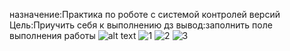 назначение:Практика по роботе с системой контролей версий
Цель:Приучить себя к выполнению дз
вывод:заполнить поле выполнения работы
![alt text](010217/Снимок1.png)
![1](https://github.com/dimafil1903/010217/raw/gh-pages/image/Снимок1.png)
![2](https://github.com/dimafil1903/010217/master/Снимок2.png)
![3](https://github.com/dimafil1903/010217/raw/master/image/Снимок3.png)


